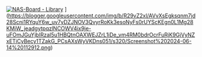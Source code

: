 [![NAS-Board - Library](https://img.shields.io/badge/EBYTE-Lora-blue)](https://)
](https://blogger.googleusercontent.com/img/b/R29vZ2xl/AVvXsEgksqnm7jd28Scni1RYquY6w_uv7yDZJNOV3QvyrRoKk3esoNyFs0rUYScKEgn0L1Mg28KMiW_jeadgytpqzlNCOWV4ix9je-uFOmJGuYjbIRzaI5u1HBQtnOAXWEJZrL1iDe_vm4RM0bdrOcrFuRjK9GjVyNZxETiCyBecy1TZakG_PCsAXsWyVKDns051/s320/Screenshot%202024-06-14%20112912.png)
